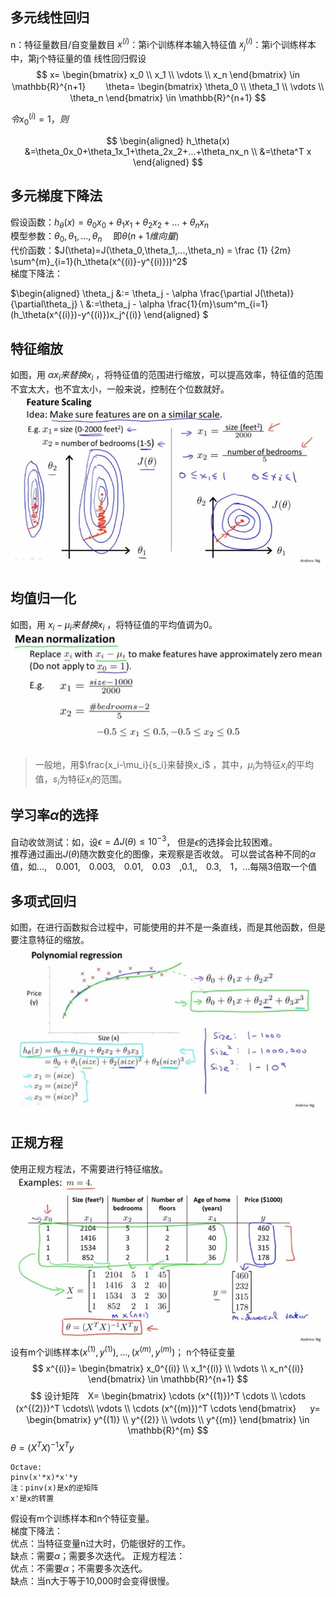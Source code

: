 ## 多元线性回归
n：特征量数目/自变量数目
$x^{(i)}$：第i个训练样本输入特征值
$x^{(i)}_j$：第i个训练样本中，第j个特征量的值
线性回归假设
$$
x=
\begin{bmatrix}
x_0 \\
x_1 \\
\vdots \\
x_n
\end{bmatrix}
\in \mathbb{R}^{n+1}　　
\theta=
\begin{bmatrix}
\theta_0 \\
\theta_1 \\
\vdots \\
\theta_n
\end{bmatrix}
\in \mathbb{R}^{n+1}
$$

$令x_0^{(i)}=1，则$

$$
\begin{aligned}
h_\theta(x)
&=\theta_0x_0+\theta_1x_1+\theta_2x_2+...+\theta_nx_n \\
&=\theta^T x 
\end{aligned}
$$
## 多元梯度下降法
假设函数：$h_\theta(x)=\theta_0x_0+\theta_1x_1+\theta_2x_2+...+\theta_nx_n$</br>
模型参数：$\theta_0,\theta_1,...,\theta_n$　
即$\theta(n+1维向量)$</br>
代价函数：$J(\theta)=J(\theta_0,\theta_1,...,\theta_n) = \frac {1} {2m} \sum^{m}_{i=1}(h_\theta(x^{(i)}-y^{(i)}))^2$</br>
梯度下降法：

$\begin{aligned}
\theta_j &:= \theta_j - \alpha \frac{\partial J(\theta)}{\partial\theta_j} \\
&:=\theta_j - \alpha \frac{1}{m}\sum^m_{i=1}(h_\theta(x^{(i)})-y^{(i)})x_j^{(i)}
\end{aligned}
$
## 特征缩放
如图，用 $\alpha x_i来替换x_i$ ，将特征值的范围进行缩放，可以提高效率，特征值的范围不宜太大，也不宜太小，一般来说，控制在个位数就好。
![特征缩放](5.3FeatureScaling.JPG)
## 均值归一化
如图，用 $x_i-\mu_i来替换x_i$ ，将特征值的平均值调为0。
![均值归一化](5.3MeanNormalization.JPG)

>一般地，用$\frac{x_i-\mu_i}{s_i}来替换x_i$ ，其中，$\mu_i$为特征$x_i$的平均值，$s_i$为特征$x_i$的范围。

## 学习率$\alpha$的选择
自动收敛测试：如，设$\epsilon =\Delta J(\theta) \leq10^{-3}$，
但是$\epsilon$的选择会比较困难。</br>
推荐通过画出$J(\theta)$随次数变化的图像，来观察是否收敛。
可以尝试各种不同的$\alpha$值，如...,　0.001,　0.003,　0.01,　0.03　,0.1,,　0.3,　1，...每隔3倍取一个值
## 多项式回归
如图，在进行函数拟合过程中，可能使用的并不是一条直线，而是其他函数，但是要注意特征的缩放。
![多项式回归](5.5PolynomialRegression.JPG)
## 正规方程
使用正规方程法，不需要进行特征缩放。
![正规方程](5.6NormalEquation.JPG)
设有m个训练样本$(x^{(1)},y^{(1)}),...,(x^{(m)},y^{(m)})$；
n个特征变量
$$
x^{(i)}=
\begin{bmatrix}
x_0^{(i)} \\
x_1^{(i)} \\
\vdots \\
x_n^{(i)}
\end{bmatrix}
\in \mathbb{R}^{n+1}
$$
$$
设计矩阵　X=
\begin{bmatrix}
\cdots (x^{(1)})^T \cdots \\
\cdots (x^{(2)})^T \cdots\\
\vdots \\
\cdots (x^{(m)})^T \cdots
\end{bmatrix}
　
y=
\begin{bmatrix}
y^{(1)} \\
y^{(2)} \\
\vdots \\
y^{(m)}
\end{bmatrix}
\in \mathbb{R}^{m}
$$
$\theta=(X^TX)^{-1}X^Ty$
```
Octave:
pinv(x'*x)*x'*y
注：pinv(x)是x的逆矩阵
x'是x的转置
```
假设有m个训练样本和n个特征变量。</br>
梯度下降法：</br>
优点：当特征变量n过大时，仍能很好的工作。</br>
缺点：需要$\alpha$；需要多次迭代。
正规方程法：</br>
优点：不需要$\alpha$；不需要多次迭代。</br>
缺点：当n大于等于10,000时会变得很慢。